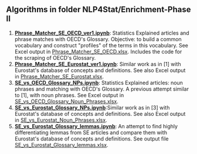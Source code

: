## Algorithms in folder NLP4Stat/Enrichment-Phase II

1. [**Phrase_Matcher_SE_OECD_ver1.ipynb**](Phrase_Matcher_SE_OECD_ver1.ipynb): Statistics Explained  articles and phrase matches with OECD's Glossary. Objective: to build a common vocabulary and construct "profiles" of the terms in this vocabulary. See Excel output in [Phrase_Matcher_SE_OECD.xlsx](Phrase_Matcher_SE_OECD.xlsx). Includes the code for the scraping of OECD's Glossary.
2. [**Phrase_Matcher_SE_Eurostat_ver1.ipynb**](Phrase_Matcher_SE_Eurostat_ver1.ipynb): Similar work as in [1] with Eurostat's database of concepts and definitions. See also Excel output in [Phrase_Matcher_SE_Eurostat.xlsx](Phrase_Matcher_SE_Eurostat.xlsx). 
3. [**SE_vs_OECD_Glossary_NPs.ipynb**](SE_vs_OECD_Glossary_NPs.ipynb): Statistics Explained articles: noun phrases and matching with OECD's Glossary. A previous attempt similar to [1], with noun phrases. See Excel output in [SE_vs_OECD_Glossary_Noun_Phrases.xlsx](SE_vs_OECD_Glossary_Noun_Phrases.xlsx).  
4. [**SE_vs_Eurostat_Glossary_NPs.ipynb**](SE_vs_Eurostat_Glossary_NPs.ipynb):Similar work as in [3] with Eurostat's database of concepts and definitions. See also Excel output in [SE_vs_Eurostat_Noun_Phrases.xlsx](SE_vs_Eurostat_Noun_Phrases.xlsx).
5. [**SE_vs_Eurostat_Glossary_lemmas.ipynb**](SE_vs_Eurostat_Glossary_lemmas.ipynb): An attempt to find highly differentiating lemmas from SE articles and compare them with Eurostat's database of concepts and definitions. See output file [SE_vs_Eurostat_Glossary_lemmas.xlsx](SE_vs_Eurostat_Glossary_lemmas.xlsx).

 

